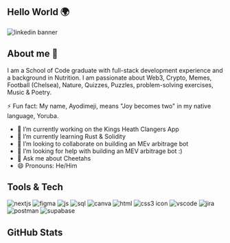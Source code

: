 ## Hello World 🌍
![linkedin banner](https://github.com/Ayodimeji-stacks/Ayodimeji-stacks/assets/149108938/17ffd1bb-6551-4ffe-8afb-1395bf871a37)

## About me 👋

I am a School of Code graduate with full-stack development experience and a background in Nutrition. I am passionate about Web3, Crypto, Memes, Football (Chelsea), Nature, Quizzes, Puzzles, problem-solving exercises, Music & Poetry.

⚡️ Fun fact: My name, Ayodimeji, means "Joy becomes two" in my native language, Yoruba.

- 🔭 I’m currently working on the Kings Heath Clangers App
- 🌱 I’m currently learning Rust & Solidity
- 👯 I’m looking to collaborate on building an MEv arbitrage bot
- 🤔 I’m looking for help with building an MEV arbitrage bot :)
- 💬 Ask me about Cheetahs
- 😄 Pronouns: He/Him

## Tools & Tech 

![nextjs](https://github.com/Ayodimeji-stacks/Ayodimeji-stacks/assets/149108938/a889f331-3a97-4822-b999-c3e0358f2e25)
![figma](https://github.com/Ayodimeji-stacks/Ayodimeji-stacks/assets/149108938/80973303-6156-4f52-bbd1-fd655d1adc89)
![js](https://github.com/Ayodimeji-stacks/Ayodimeji-stacks/assets/149108938/b32960d8-b91b-4a78-a23d-8aa873bf5f7e)
![sql](https://github.com/Ayodimeji-stacks/Ayodimeji-stacks/assets/149108938/a9f235c4-291f-4d38-922c-f4bcb19ccfbd)
![canva](https://github.com/Ayodimeji-stacks/Ayodimeji-stacks/assets/149108938/f1ebe5c5-82b7-40d6-b3d8-bde4aaeced68)
![html](https://github.com/Ayodimeji-stacks/Ayodimeji-stacks/assets/149108938/3e5cf3b0-8e46-4b01-a19b-214723d3cb65)
![css3 icon](https://github.com/Ayodimeji-stacks/Ayodimeji-stacks/assets/149108938/a21345f2-05bc-4171-953f-ac94e5dea8ce)
![vscode](https://github.com/Ayodimeji-stacks/Ayodimeji-stacks/assets/149108938/be6026ce-4e42-48f7-b4c9-6f6365ef5e33)
![jira](https://github.com/Ayodimeji-stacks/Ayodimeji-stacks/assets/149108938/4008a71f-db76-4b6c-adf6-6ef1e605b6e4)
![postman](https://github.com/Ayodimeji-stacks/Ayodimeji-stacks/assets/149108938/70dcfd4d-1d2b-407f-88f9-182f37c7add2)
![supabase](https://github.com/Ayodimeji-stacks/Ayodimeji-stacks/assets/149108938/4d0bb5f4-7d77-412f-901f-e6d4cebaa573)


## GitHub Stats
















